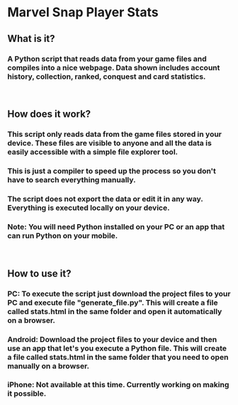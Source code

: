 # Marvel Snap Player Stats
## What is it?
### A Python script that reads data from your game files and compiles into a nice webpage. Data shown includes account history, collection, ranked, conquest and card statistics.
&nbsp;
## How does it work?
### This script only reads data from the game files stored in your device. These files are visible to anyone and all the data is easily accessible with a simple file explorer tool.
### This is just a compiler to speed up the process so you don't have to search everything manually.
### The script does not export the data or edit it in any way. Everything is executed locally on your device.
### Note: You will need Python installed on your PC or an app that can run Python on your mobile.
&nbsp;
## How to use it?
### PC: To execute the script just download the project files to your PC and execute file "generate_file.py". This will create a file called stats.html in the same folder and open it automatically on a browser.
### Android: Download the project files to your device and then use an app that let's you execute a Python file. This will create a file called stats.html in the same folder that you need to open manually on a browser.
### iPhone: Not available at this time. Currently working on making it possible.
